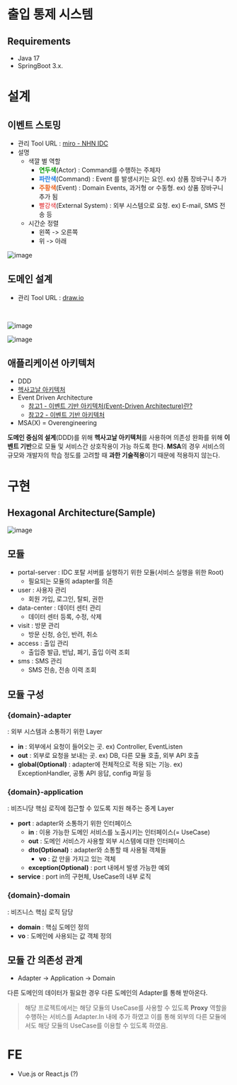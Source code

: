 # 출입 통제 시스템

## Requirements

- Java 17
- SpringBoot 3.x.

# 설계

## 이벤트 스토밍

* 관리 Tool
  URL : [miro - NHN IDC](https://miro.com/welcomeonboard/MGNyZkRkajFFbEd1czJZZjI5aVh6dEtaekpLekgyMmR2dFJRTXJSRVBPQmJpS0lyZkpZOEJaMmVmUUZpa21BU3wzNDU4NzY0NTE1NTQ3ODg4MTEyfDI=?share_link_id=952913919009)
* 설명
    * 색깔 별 역할
        * <span style="color:#009800">**연두색**</span>(Actor) : Command를 수행하는 주체자
        * <span style="color:#207de5">**파란색**</span>(Command) : Event 를 발생시키는 요인. ex) 상품 장바구니 추가
        * <b><span style="color:#eb6420">주황색</span></b>(Event) : Domain Events, 과거형 or 수동형. ex) 상품 장바구니 추가 됨
        * <span style="color:#e11d21">빨강색</span>(External System) : 외부 시스템으로 요청. ex) E-mail, SMS 전송 등
    * 시간순 정렬
        * 왼쪽 -> 오른쪽
        * 위 -> 아래

![image](https://user-images.githubusercontent.com/53864640/235571430-539437f5-8bb3-4971-88bb-be0639dc214a.png)

## 도메인 설계

* 관리 Tool URL : [draw.io](https://drive.google.com/file/d/1RBAFm_5Ct6FpbNp0LnLGkR2ewc_aPfdQ/view?usp=sharing)

<br>

![image](https://user-images.githubusercontent.com/53864640/235571495-2891d539-cfab-4d85-88fc-75f078c26024.png)

![image](https://user-images.githubusercontent.com/53864640/235571539-c361b82b-fb37-4dc4-9618-b3118ffe5231.png)

## 애플리케이션 아키텍처

* DDD
* [헥사고날 아키텍처](https://tonyjev93.github.io/architecture/hexagonal%20architecture/hexagonal-architecture/)
* Event Driven Architecture
    * [참고1 - 이벤트 기반 아키텍처(Event-Driven Architecture)란?](https://velog.io/@youngeui_hong/Event-Driven-Architecture)
    * [참고2 - 이벤트 기반 아키텍처](https://cloud.google.com/eventarc/docs/event-driven-architectures?hl=ko)
* MSA(X) = Overengineering

**도메인 중심의 설계**(DDD)를 위해 **헥사고날 아키텍처**를 사용하며 의존성 완화를 위해 **이벤트 기반**으로 모듈 및 서비스간 상호작용이 가능 하도록 한다.
**MSA**의 경우 서비스의 규모와 개발자의 학습 정도를 고려할 때 **과한 기술적용**이기 때문에 적용하지 않는다.

# 구현

## Hexagonal Architecture(Sample)

![image](https://user-images.githubusercontent.com/53864640/235586328-e853be12-0af4-41b8-8247-93a6e147f70f.png)

## 모듈

* portal-server : IDC 포탈 서버를 실행하기 위한 모듈(서비스 실행을 위한 Root)
    * 필요되는 모듈의 adapter를 의존
* user : 사용자 관리
    * 회원 가입, 로그인, 탈퇴, 권한
* data-center : 데이터 센터 관리
    * 데이터 센터 등록, 수정, 삭제
* visit : 방문 관리
    * 방문 신청, 승인, 반려, 취소
* access : 출입 관리
    * 출입증 발급, 반납, 폐기, 출입 이력 조회
* sms : SMS 관리
    * SMS 전송, 전송 이력 조회

## 모듈 구성

### {domain}-adapter

: 외부 시스템과 소통하기 위한 Layer

* **in** : 외부에서 요청이 들어오는 곳. ex) Controller, EventListen
* **out** : 외부로 요청을 보내는 곳. ex) DB, 다른 모듈 호출, 외부 API 호출
* **global(Optional)** : adapter에 전체적으로 적용 되는 기능. ex) ExceptionHandler, 공통 API 응답, config 파일 등

### {domain}-application

: 비즈니당 핵심 로직에 접근할 수 있도록 지원 해주는 중계 Layer

* **port** : adapter와 소통하기 위한 인터페이스
    * **in** : 이용 가능한 도메인 서비스를 노출시키는 인터페이스(= UseCase)
    * **out** : 도메인 서비스가 사용할 외부 시스템에 대한 인터페이스
    * **dto(Optional)** : adapter와 소통할 때 사용될 객체들
        * **vo** : 값 만을 가지고 있는 객체
    * **exception(Optional)** : port 내에서 발생 가능한 예외
* **service** : port in의 구현체, UseCase의 내부 로직

### {domain}-domain

: 비즈니스 핵심 로직 담당

* **domain** : 핵심 도메인 정의
* **vo** : 도메인에 사용되는 값 객체 정의

## 모듈 간 의존성 관계

* Adapter -> Application -> Domain

다른 도메인의 데이터가 필요한 경우 다른 도메인의 Adapter를 통해 받아온다.

> 해당 프로젝트에서는 해당 모듈의 UseCase를 사용할 수 있도록 **Proxy** 역할을 수행하는 서비스를 Adapter.In 내에 추가 하였고 이를 통해 외부의 다른 모듈에서도 해당 모듈의 UseCase를 이용할 수 있도록 하였음.

# FE

* Vue.js or React.js (?)   

